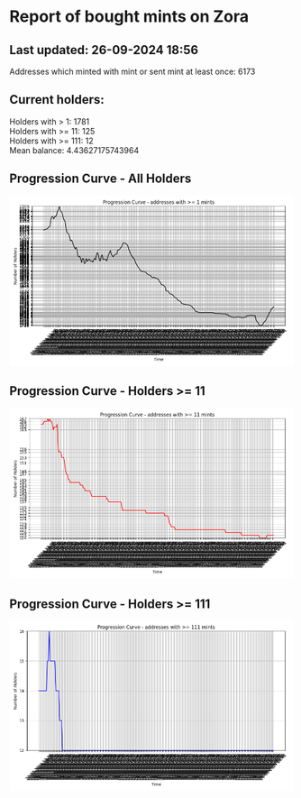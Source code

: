 # Report of bought mints on Zora
## Last updated: 26-09-2024 18:56
Addresses which minted with mint or sent mint at least once: 6173

## Current holders:
Holders with > 1: 1781  
Holders with >= 11: 125  
Holders with >= 111: 12  
Mean balance: 4.43627175743964  

## Progression Curve - All Holders
![addresses with >= 1 mint](progression_curve_all.png)
## Progression Curve - Holders >= 11
![addresses with >= 11 mints](progression_curve_gt_11.png)
## Progression Curve - Holders >= 111
![addresses with >= 111 mints](progression_curve_gt_111.png)
